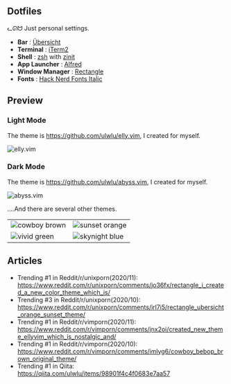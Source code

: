 ## Dotfiles

ᓚᘏᗢ Just personal settings.

- **Bar** : [Übersicht](http://tracesof.net/uebersicht/)
- **Terminal** : [iTerm2](https://www.iterm2.com/)
- **Shell** : [zsh](https://wiki.archlinux.org/index.php/zsh) with [zinit](https://zdharma.org/zinit/wiki/)
- **App Launcher** : [Alfred](alfredapp.com)
- **Window Manager** : [Rectangle](https://rectangleapp.com/)
- **Fonts** : [Hack Nerd Fonts Italic](https://www.nerdfonts.com/)

## Preview

### Light Mode

The theme is https://github.com/ulwlu/elly.vim, I created for myself.

<img alt="elly.vim" src="https://user-images.githubusercontent.com/41639488/100081526-78ae8580-2e8a-11eb-845f-4b1d5e342295.png">


### Dark Mode

The theme is https://github.com/ulwlu/abyss.vim, I created for myself.

<img alt="abyss.vim" src="https://user-images.githubusercontent.com/41639488/99902313-3fe2a500-2d00-11eb-9050-7df6bd30932d.png">

....And there are several other themes.

<table>
    <tbody>
        <tr>
            <td>
				<img alt="cowboy brown" src="https://user-images.githubusercontent.com/41639488/92177661-e34bb880-ee7b-11ea-83bc-63149f6051bb.png">
			</td>
            <td>
				<img alt="sunset orange" src="https://user-images.githubusercontent.com/41639488/91911058-435f2500-eceb-11ea-98c3-45ee1aab066a.png">
			</td>
        </tr>
        <tr>
            <td>
				<img alt="vivid green" src="https://user-images.githubusercontent.com/41639488/92177442-79331380-ee7b-11ea-9b0b-a421671c3400.png">
			</td>
            <td>
				<img alt="skynight blue" src="https://user-images.githubusercontent.com/41639488/92177737-0aa28580-ee7c-11ea-8a61-c5b2c482d8a3.png">
			</td>
        </tr>
    </tbody>
</table>

## Articles

- Trending #1 in Reddit/r/unixporn(2020/11): https://www.reddit.com/r/unixporn/comments/jo36fx/rectangle_i_created_a_new_color_theme_which_is/
- Trending #3 in Reddit/r/unixporn(2020/10): https://www.reddit.com/r/unixporn/comments/irl7i5/rectangle_ubersicht_orange_sunset_theme/
- Trending #1 in Reddit/r/vimporn(2020/11): https://www.reddit.com/r/vimporn/comments/jnx2oi/created_new_theme_ellyvim_which_is_nostalgic_and/
- Trending #1 in Reddit/r/vimporn(2020/10): https://www.reddit.com/r/vimporn/comments/imlyg6/cowboy_bebop_brown_original_theme/
- Trending #1 in Qiita: https://qiita.com/ulwlu/items/98901f4c4f0683e7aa57
